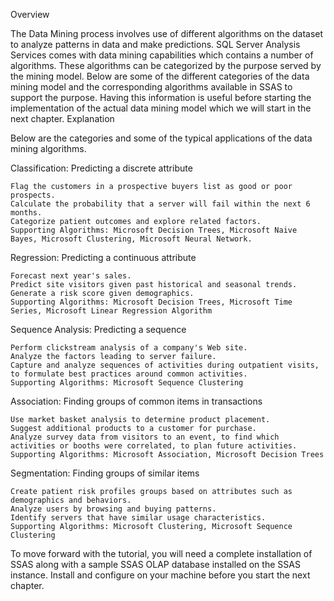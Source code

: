 Overview

The Data Mining process involves use of different algorithms on the dataset to analyze patterns in data and make predictions. SQL Server Analysis Services comes with data mining capabilities which contains a number of algorithms. These algorithms can be categorized by the purpose served by the mining model. Below are some of the different categories of the data mining model and the corresponding algorithms available in SSAS to support the purpose. Having this information is useful before starting the implementation of the actual data mining model which we will start in the next chapter.
Explanation

Below are the categories and some of the typical applications of the data mining algorithms.

Classification: Predicting a discrete attribute

    Flag the customers in a prospective buyers list as good or poor prospects.
    Calculate the probability that a server will fail within the next 6 months.
    Categorize patient outcomes and explore related factors.
    Supporting Algorithms: Microsoft Decision Trees, Microsoft Naive Bayes, Microsoft Clustering, Microsoft Neural Network.

Regression: Predicting a continuous attribute

    Forecast next year's sales.
    Predict site visitors given past historical and seasonal trends.
    Generate a risk score given demographics.
    Supporting Algorithms: Microsoft Decision Trees, Microsoft Time Series, Microsoft Linear Regression Algorithm

Sequence Analysis: Predicting a sequence

    Perform clickstream analysis of a company's Web site.
    Analyze the factors leading to server failure.
    Capture and analyze sequences of activities during outpatient visits, to formulate best practices around common activities.
    Supporting Algorithms: Microsoft Sequence Clustering

Association: Finding groups of common items in transactions

    Use market basket analysis to determine product placement.
    Suggest additional products to a customer for purchase.
    Analyze survey data from visitors to an event, to find which activities or booths were correlated, to plan future activities.
    Supporting Algorithms: Microsoft Association, Microsoft Decision Trees

Segmentation: Finding groups of similar items

    Create patient risk profiles groups based on attributes such as demographics and behaviors.
    Analyze users by browsing and buying patterns.
    Identify servers that have similar usage characteristics.
    Supporting Algorithms: Microsoft Clustering, Microsoft Sequence Clustering

To move forward with the tutorial, you will need a complete installation of SSAS along with a sample SSAS OLAP database installed on the SSAS instance. Install and configure on your machine before you start the next chapter.
